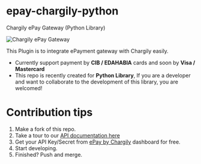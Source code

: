 # epay-chargily-python
Chargily ePay Gateway (Python Library)

![Chargily ePay Gateway](https://raw.githubusercontent.com/Chargily/epay-gateway-php/main/assets/banner-1544x500.png "Chargily ePay Gateway")

This Plugin is to integrate ePayment gateway with Chargily easily.
- Currently support payment by **CIB / EDAHABIA** cards and soon by **Visa / Mastercard** 
- This repo is recently created for **Python Library**, If you are a developer and want to collaborate to the development of this library, you are welcomed!

# Contribution tips
1. Make a fork of this repo.
2. Take a tour to our [API documentation here](https://dev.chargily.com/docs/#/epay-api-v1)
3. Get your API Key/Secret from [ePay by Chargily](https://epay.chargily.com) dashboard for free.
4. Start developing.
5. Finished? Push and merge.
